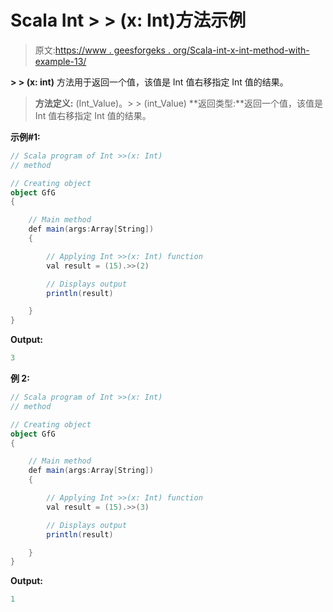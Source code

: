 # Scala Int > > (x: Int)方法示例

> 原文:[https://www . geesforgeks . org/Scala-int-x-int-method-with-example-13/](https://www.geeksforgeeks.org/scala-int-x-int-method-with-example-13/)

**> > (x: int)** 方法用于返回一个值，该值是 Int 值右移指定 Int 值的结果。

> **方法定义:** (Int_Value)。> > (int_Value)
> **返回类型:**返回一个值，该值是 Int 值右移指定 Int 值的结果。

**示例#1:**

```scala
// Scala program of Int >>(x: Int)
// method

// Creating object
object GfG
{ 

    // Main method
    def main(args:Array[String])
    {

        // Applying Int >>(x: Int) function
        val result = (15).>>(2)

        // Displays output
        println(result)

    }
} 
```

**Output:**

```scala
3

```

**例 2:**

```scala
// Scala program of Int >>(x: Int)
// method

// Creating object
object GfG
{ 

    // Main method
    def main(args:Array[String])
    {

        // Applying Int >>(x: Int) function
        val result = (15).>>(3)

        // Displays output
        println(result)

    }
} 
```

**Output:**

```scala
1

```